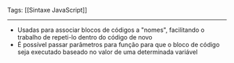 
Tags: [[Sintaxe JavaScript]]

----

- Usadas para associar blocos de códigos a "nomes", facilitando o trabalho de repeti-lo dentro do código de novo
- É possível passar parâmetros para função para que o bloco de código seja executado baseado no valor de uma determinada variável